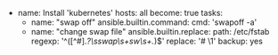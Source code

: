 - name: Install 'kubernetes'
  hosts: all
  become: true
  tasks:
  - name: "swap off"
    ansible.builtin.command:
      cmd: 'swapoff -a'
  - name: "change swap file"
    ansible.builtin.replace:
      path: /etc/fstab
      regexp: '^([^#].*?\sswap\s+sw\s+.*)$'
      replace: '# \1'
      backup: yes